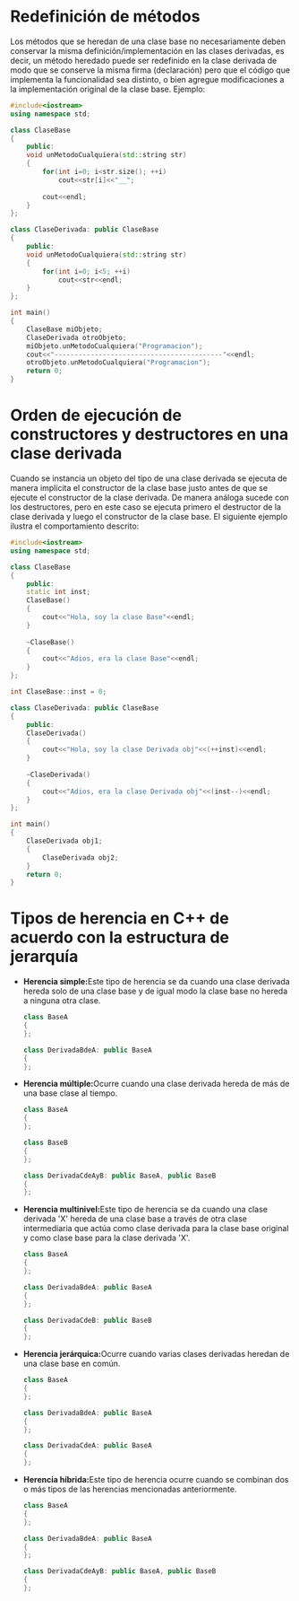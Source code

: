 # Redefinición de métodos

Los métodos que se heredan de una clase base no necesariamente deben conservar la misma definición/implementación en las clases derivadas, es decir, un método heredado puede ser redefinido en la clase derivada de modo que se conserve la misma firma (declaración) pero que el código que implementa la funcionalidad sea distinto, o bien agregue modificaciones a la implementación original de la clase base. Ejemplo:

```C++ runnable
#include<iostream>
using namespace std;

class ClaseBase
{
    public:
	void unMetodoCualquiera(std::string str)
	{
	    for(int i=0; i<str.size(); ++i)
	        cout<<str[i]<<"__";
	        
	    cout<<endl;
    }
};

class ClaseDerivada: public ClaseBase
{
    public:
	void unMetodoCualquiera(std::string str)
	{
	    for(int i=0; i<5; ++i)
	        cout<<str<<endl;
	}
};

int main()
{
	ClaseBase miObjeto;
	ClaseDerivada otroObjeto;
	miObjeto.unMetodoCualquiera("Programacion");
	cout<<"------------------------------------------"<<endl;
	otroObjeto.unMetodoCualquiera("Programacion");
	return 0;
}
```

# Orden de ejecución de constructores y destructores en una clase derivada

Cuando se instancia un objeto del tipo de una clase derivada se ejecuta de manera implícita el constructor de la clase base justo antes de que se ejecute el constructor de la clase derivada. De manera análoga sucede con los destructores, pero en este caso se ejecuta primero el destructor de la clase derivada y luego el constructor de la clase base. El siguiente ejemplo ilustra el comportamiento descrito:


```C++ runnable
#include<iostream>
using namespace std;

class ClaseBase
{
    public:
    static int inst;
	ClaseBase()
	{
	    cout<<"Hola, soy la clase Base"<<endl;
    }
    
    ~ClaseBase()
	{
	    cout<<"Adios, era la clase Base"<<endl;
    }
};

int ClaseBase::inst = 0;

class ClaseDerivada: public ClaseBase
{
    public:
	ClaseDerivada()
	{
	    cout<<"Hola, soy la clase Derivada obj"<<(++inst)<<endl;
    }
    
    ~ClaseDerivada()
	{
	    cout<<"Adios, era la clase Derivada obj"<<(inst--)<<endl;
    }
};

int main()
{
	ClaseDerivada obj1;
	{
	    ClaseDerivada obj2;
	}
	return 0;
}
```

# Tipos de herencia en C++ de acuerdo con la estructura de jerarquía

<ul>
<li><b>Herencia simple:</b>Este tipo de herencia se da cuando una clase derivada hereda solo de una clase base y de igual modo la clase base no hereda a ninguna otra clase.</li>

```cpp
class BaseA
{
};

class DerivadaBdeA: public BaseA
{
};
```
<li><b>Herencia múltiple:</b>Ocurre cuando una clase derivada hereda de más de una base clase al tiempo.</li>

```cpp
class BaseA
{
};

class BaseB
{
};

class DerivadaCdeAyB: public BaseA, public BaseB
{
};
```
<li><b>Herencia multinivel:</b>Este tipo de herencia se da cuando una clase derivada 'X' hereda de una clase base a través de otra clase intermediaria que actúa como clase derivada para la clase base original y como clase base para la clase derivada 'X'.</li>

```cpp
class BaseA
{
};

class DerivadaBdeA: public BaseA
{
};

class DerivadaCdeB: public BaseB
{
};
```
<li><b>Herencia jerárquica:</b>Ocurre cuando varias clases derivadas heredan de una clase base en común.</li>

```cpp
class BaseA
{
};

class DerivadaBdeA: public BaseA
{
};

class DerivadaCdeA: public BaseA
{
};
```
<li><b>Herencia híbrida:</b>Este tipo de herencia ocurre cuando se combinan dos o más tipos de las herencias mencionadas anteriormente.</li>

```cpp
class BaseA
{
};

class DerivadaBdeA: public BaseA
{
};

class DerivadaCdeAyB: public BaseA, public BaseB
{
};
```
</ul>
